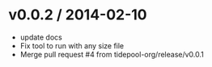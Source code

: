 
v0.0.2 / 2014-02-10
==================

 * update docs
 * Fix tool to run with any size file
 * Merge pull request #4 from tidepool-org/release/v0.0.1
